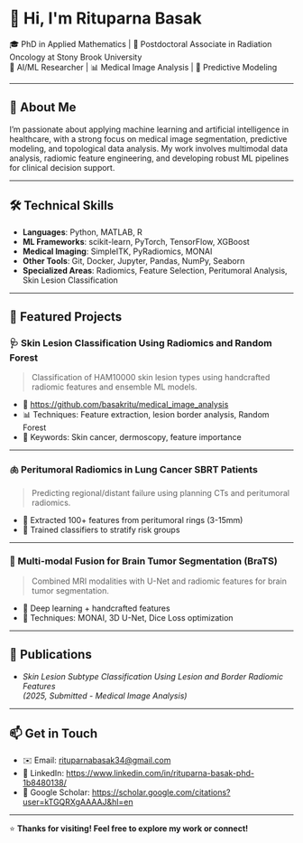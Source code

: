 # 👋 Hi, I'm Rituparna Basak

🎓 PhD in Applied Mathematics | 🧠 Postdoctoral Associate in Radiation Oncology at Stony Brook University  
🔬 AI/ML Researcher | 📊 Medical Image Analysis | 🎯 Predictive Modeling

---

## 🧪 About Me
I’m passionate about applying machine learning and artificial intelligence in healthcare, with a strong focus on medical image segmentation, predictive modeling, and topological data analysis. My work involves multimodal data analysis, radiomic feature engineering, and developing robust ML pipelines for clinical decision support.

---

## 🛠️ Technical Skills
- **Languages**: Python, MATLAB, R  
- **ML Frameworks**: scikit-learn, PyTorch, TensorFlow, XGBoost  
- **Medical Imaging**: SimpleITK, PyRadiomics, MONAI  
- **Other Tools**: Git, Docker, Jupyter, Pandas, NumPy, Seaborn  
- **Specialized Areas**: Radiomics, Feature Selection, Peritumoral Analysis, Skin Lesion Classification

---

## 📂 Featured Projects

### 🩺 Skin Lesion Classification Using Radiomics and Random Forest
> Classification of HAM10000 skin lesion types using handcrafted radiomic features and ensemble ML models.

- 🔗 https://github.com/basakritu/medical_image_analysis
- 📊 Techniques: Feature extraction, lesion border analysis, Random Forest
- 🧠 Keywords: Skin cancer, dermoscopy, feature importance

---

### 🫁 Peritumoral Radiomics in Lung Cancer SBRT Patients
> Predicting regional/distant failure using planning CTs and peritumoral radiomics.

- 🧪 Extracted 100+ features from peritumoral rings (3-15mm)
- 🧠 Trained classifiers to stratify risk groups

---

### 🧠 Multi-modal Fusion for Brain Tumor Segmentation (BraTS)
> Combined MRI modalities with U-Net and radiomic features for brain tumor segmentation.

- 🧠 Deep learning + handcrafted features
- 🧪 Techniques: MONAI, 3D U-Net, Dice Loss optimization

---

## 📜 Publications
- *Skin Lesion Subtype Classification Using Lesion and Border Radiomic Features*  
  *(2025, Submitted - Medical Image Analysis)*
  
---

## 📫 Get in Touch
- ✉️ Email: rituparnabasak34@gmail.com  
- 🧠 LinkedIn: https://www.linkedin.com/in/rituparna-basak-phd-1b8480138/  
- 🔬 Google Scholar: https://scholar.google.com/citations?user=kTGQRXgAAAAJ&hl=en

---

⭐ **Thanks for visiting! Feel free to explore my work or connect!**
